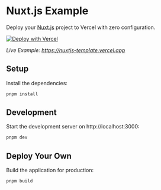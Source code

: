 # Nuxt.js Example

Deploy your [Nuxt.js](https://nuxtjs.org) project to Vercel with zero configuration.

[![Deploy with Vercel](https://vercel.com/button)](https://vercel.com/new/clone?repository-url=https://github.com/vercel/vercel/tree/main/examples/nuxtjs&template=nuxtjs)

_Live Example: https://nuxtjs-template.vercel.app_

## Setup

Install the dependencies:

```bash
pnpm install
```

## Development

Start the development server on http://localhost:3000:

```bash
pnpm dev
```

## Deploy Your Own

Build the application for production:

```bash
pnpm build
```



